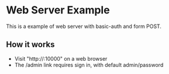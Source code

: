# Web Server Example

This is a example of web server with basic-auth and form POST.

## How it works

- Visit "http://<IP address of Hub>:10000" on a web browser
- The /admin link requires sign in, with default admin/password
